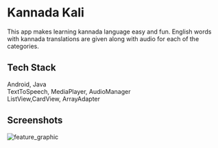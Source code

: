 # Kannada Kali

This app makes learning kannada language easy and fun. 
English words with kannada translations are given along with audio for each of the categories.

## Tech Stack

Android, Java  
TextToSpeech, MediaPlayer, AudioManager  
ListView,CardView, ArrayAdapter

## Screenshots

![feature_graphic](https://github.com/SandhyaNBhat/KannadaKali/assets/97033286/825edb28-35ba-4646-9ae6-be96aad8f8f7)

